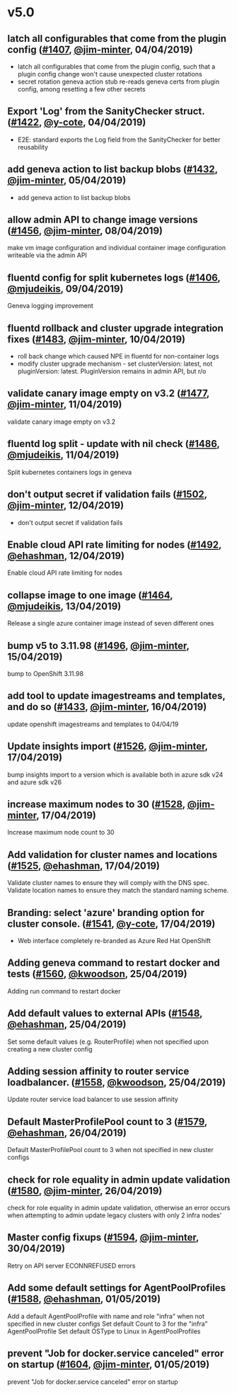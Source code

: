 # v5.0

## latch all configurables that come from the plugin config ([#1407](https://github.com/openshift/openshift-azure/pull/1407), [@jim-minter](https://github.com/jim-minter), 04/04/2019)

* latch all configurables that come from the plugin config, such that a plugin config change won't cause unexpected cluster rotations
* secret rotation geneva action stub re-reads geneva certs from plugin config, among resetting a few other secrets


## Export 'Log' from the SanityChecker struct. ([#1422](https://github.com/openshift/openshift-azure/pull/1422), [@y-cote](https://github.com/y-cote), 04/04/2019)

- E2E: standard exports the Log field from the SanityChecker for better reusability


## add geneva action to list backup blobs ([#1432](https://github.com/openshift/openshift-azure/pull/1432), [@jim-minter](https://github.com/jim-minter), 05/04/2019)

* add geneva action to list backup blobs


## allow admin API to change image versions ([#1456](https://github.com/openshift/openshift-azure/pull/1456), [@jim-minter](https://github.com/jim-minter), 08/04/2019)

make vm image configuration and individual container image configuration writeable via the admin API


## fluentd config for split kubernetes logs ([#1406](https://github.com/openshift/openshift-azure/pull/1406), [@mjudeikis](https://github.com/mjudeikis), 09/04/2019)

Geneva logging improvement


## fluentd rollback and cluster upgrade integration fixes ([#1483](https://github.com/openshift/openshift-azure/pull/1483), [@jim-minter](https://github.com/jim-minter), 10/04/2019)

* roll back change which caused NPE in fluentd for non-container logs
* modify cluster upgrade mechanism - set clusterVersion: latest, not pluginVersion: latest.  PluginVersion remains in admin API, but r/o


## validate canary image empty on v3.2 ([#1477](https://github.com/openshift/openshift-azure/pull/1477), [@jim-minter](https://github.com/jim-minter), 11/04/2019)

validate canary image empty on v3.2


## fluentd log split - update with nil check ([#1486](https://github.com/openshift/openshift-azure/pull/1486), [@mjudeikis](https://github.com/mjudeikis), 11/04/2019)

Split kubernetes containers logs in geneva


## don't output secret if validation fails ([#1502](https://github.com/openshift/openshift-azure/pull/1502), [@jim-minter](https://github.com/jim-minter), 12/04/2019)

* don't output secret if validation fails


## Enable cloud API rate limiting for nodes ([#1492](https://github.com/openshift/openshift-azure/pull/1492), [@ehashman](https://github.com/ehashman), 12/04/2019)

Enable cloud API rate limiting for nodes


## collapse image to one image ([#1464](https://github.com/openshift/openshift-azure/pull/1464), [@mjudeikis](https://github.com/mjudeikis), 13/04/2019)

Release a single azure container image instead of seven different ones


## bump v5 to 3.11.98 ([#1496](https://github.com/openshift/openshift-azure/pull/1496), [@jim-minter](https://github.com/jim-minter), 15/04/2019)

bump to OpenShift 3.11.98


## add tool to update imagestreams and templates, and do so ([#1433](https://github.com/openshift/openshift-azure/pull/1433), [@jim-minter](https://github.com/jim-minter), 16/04/2019)

update openshift imagestreams and templates to 04/04/19


## Update insights import ([#1526](https://github.com/openshift/openshift-azure/pull/1526), [@jim-minter](https://github.com/jim-minter), 17/04/2019)

bump insights import to a version which is available both in azure sdk v24 and azure sdk v26


## increase maximum nodes to 30 ([#1528](https://github.com/openshift/openshift-azure/pull/1528), [@jim-minter](https://github.com/jim-minter), 17/04/2019)

Increase maximum node count to 30


## Add validation for cluster names and locations ([#1525](https://github.com/openshift/openshift-azure/pull/1525), [@ehashman](https://github.com/ehashman), 17/04/2019)

Validate cluster names to ensure they will comply with the DNS spec.
Validate location names to ensure they match the standard naming scheme.


## Branding: select 'azure' branding option for cluster console. ([#1541](https://github.com/openshift/openshift-azure/pull/1541), [@y-cote](https://github.com/y-cote), 17/04/2019)

- Web interface completely re-branded as Azure Red Hat OpenShift


## Adding geneva command to restart docker and tests ([#1560](https://github.com/openshift/openshift-azure/pull/1560), [@kwoodson](https://github.com/kwoodson), 25/04/2019)

Adding run command to restart docker


## Add default values to external APIs ([#1548](https://github.com/openshift/openshift-azure/pull/1548), [@ehashman](https://github.com/ehashman), 25/04/2019)

Set some default values (e.g. RouterProfile) when not specified upon creating a new cluster config


## Adding session affinity to router service loadbalancer. ([#1558](https://github.com/openshift/openshift-azure/pull/1558), [@kwoodson](https://github.com/kwoodson), 25/04/2019)

Update router service load balancer to use session affinity


## Default MasterProfilePool count to 3 ([#1579](https://github.com/openshift/openshift-azure/pull/1579), [@ehashman](https://github.com/ehashman), 26/04/2019)

Default MasterProfilePool count to 3 when not specified in new cluster configs


## check for role equality in admin update validation ([#1580](https://github.com/openshift/openshift-azure/pull/1580), [@jim-minter](https://github.com/jim-minter), 26/04/2019)

check for role equality in admin update validation, otherwise an error occurs when attempting to admin update legacy clusters with only 2 infra nodes'


## Master config fixups ([#1594](https://github.com/openshift/openshift-azure/pull/1594), [@jim-minter](https://github.com/jim-minter), 30/04/2019)

Retry on API server ECONNREFUSED errors


## Add some default settings for AgentPoolProfiles ([#1588](https://github.com/openshift/openshift-azure/pull/1588), [@ehashman](https://github.com/ehashman), 01/05/2019)

Add a default AgentPoolProfile with name and role "infra" when not specified in new cluster configs
Set default Count to 3 for the "infra" AgentPoolProfile
Set default OSType to Linux in AgentPoolProfiles


## prevent "Job for docker.service canceled" error on startup ([#1604](https://github.com/openshift/openshift-azure/pull/1604), [@jim-minter](https://github.com/jim-minter), 01/05/2019)

prevent "Job for docker.service canceled" error on startup



